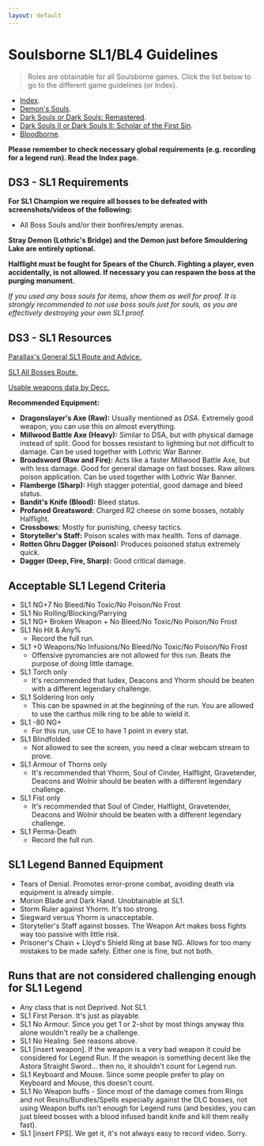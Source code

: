 ```yaml
---
layout: default
---
```


# Soulsborne SL1/BL4 Guidelines
> Roles are obtainable for all Soulsborne games. Click the list below to go to the different game guidelines (or Index).

 * [Index](./index.md).
 * [Demon's Souls](./des.md).
 * [Dark Souls or Dark Souls: Remastered](./ds1.md).
 * [Dark Souls II or Dark Souls II: Scholar of the First Sin](./ds2.md).
 * [Bloodborne](./bb.md).

**Please remember to check necessary global requirements (e.g. recording for a legend run). Read the Index page.**

## DS3 - SL1 Requirements

**For SL1 Champion we require all bosses to be defeated with screenshots/videos of the following:**

* All Boss Souls and/or their bonfires/empty arenas.

**Stray Demon (Lothric's Bridge) and the Demon just before Smouldering Lake are entirely optional.**

**Halflight must be fought for Spears of the Church. Fighting a player, even accidentally, is not allowed. If necessary you can respawn the boss at the purging monument.**

_If you used any boss souls for items, show them as well for proof. It is strongly recommended to not use boss souls just for souls, as you are effectively destroying your own SL1 proof._


## DS3 - SL1 Resources

[Parallax's General SL1 Route and Advice.](https://docs.google.com/document/d/16ETAweJntmq9IrIAhz9khr1l_Pd7mncZJ07NRuhuq9c/edit?usp=sharing)

[SL1 All Bosses Route.](https://docs.google.com/document/d/1q41cn0KfqStzpSCOvhBsFjCNdGZ58Pvjk83-CbFePRw)

[Usable weapons data by Decc.](https://docs.google.com/spreadsheets/d/15PBJkSpoXs9gWpngOPUP-YNrfps0CWFb45vuHCorx-s/edit#gid=0)

**Recommended Equipment:**

- **Dragonslayer's Axe (Raw):** Usually mentioned as _DSA_. Extremely good weapon, you can use this on almost everything.
- **Millwood Battle Axe (Heavy):** Similar to DSA, but with physical damage instead of split. Good for bosses resistant to lightning but not difficult to damage. Can be used together with Lothric War Banner.
- **Broadsword (Raw and Fire):** Acts like a faster Millwood Battle Axe, but with less damage. Good for general damage on fast bosses. Raw allows poison application. Can be used together with Lothric War Banner.
- **Flamberge (Sharp):** High stagger potential, good damage and bleed status.
- **Bandit's Knife (Blood):** Bleed status.
- **Profaned Greatsword:** Charged R2 cheese on some bosses, notably Halflight.
- **Crossbows:** Mostly for punishing, cheesy tactics.
- **Storyteller's Staff:** Poison scales with max health. Tons of damage.
- **Rotten Ghru Dagger (Poison):** Produces poisoned status extremely quick.
- **Dagger (Deep, Fire, Sharp):** Good critical damage.



## Acceptable SL1 Legend Criteria

- SL1 NG+7 No Bleed/No Toxic/No Poison/No Frost
- SL1 No Rolling/Blocking/Parrying
- SL1 NG+ Broken Weapon + No Bleed/No Toxic/No Poison/No Frost
- SL1 No Hit & Any%
  - Record the full run.
- SL1 +0 Weapons/No Infusions/No Bleed/No Toxic/No Poison/No Frost
  - Offensive pyromancies are not allowed for this run. Beats the purpose of doing little damage.
- SL1 Torch only
  - It's recommended that Iudex, Deacons and Yhorm should be beaten with a different legendary challenge.
- SL1 Soldering Iron only
  - This can be spawned in at the beginning of the run. You are allowed to use the carthus milk ring to be able to wield it.
- SL1 -80 NG+
  - For this run, use CE to have 1 point in every stat.
- SL1 Blindfolded
  - Not allowed to see the screen, you need a clear webcam stream to prove.
- SL1 Armour of Thorns only
  - It's recommended that Yhorm, Soul of Cinder, Halflight, Gravetender, Deacons and Wolnir should be beaten with a different legendary challenge.
- SL1 Fist only
  - It's recommended that Soul of Cinder, Halflight, Gravetender, Deacons and Wolnir should be beaten with a different legendary challenge.
- SL1 Perma-Death
  - Record the full run.

  
## SL1 Legend Banned Equipment

- Tears of Denial. Promotes error-prone combat, avoiding death via equipment is already simple.
- Morion Blade and Dark Hand. Unobtainable at SL1.
- Storm Ruler against Yhorm. It's too strong.
- Siegward versus Yhorm is unacceptable.
- Storyteller's Staff against bosses. The Weapon Art makes boss fights way too passive with little risk.
- Prisoner's Chain + Lloyd's Shield Ring at base NG. Allows for too many mistakes to be made safely. Either one is fine, but not both.

## Runs that are not considered challenging enough for SL1 Legend

- Any class that is not Deprived. Not SL1.
- SL1 First Person. It's just as playable.
- SL1 No Armour. Since you get 1 or 2-shot by most things anyway this alone wouldn't really be a challenge.
- SL1 No Healing. See reasons above.
- SL1 [insert weapon].  If the weapon is a very bad weapon it could be considered for Legend Run. If the weapon is something decent like the Astora Straight Sword... then no, it shouldn't count for Legend run.
- SL1 Keyboard and Mouse. Since some people prefer to play on Keyboard and Mouse, this doesn't count.
- SL1 No Weapon buffs - Since most of the damage comes from Rings and not Resins/Bundles/Spells especially against the DLC bosses, not using Weapon buffs isn't enough for Legend runs (and besides, you can just bleed bosses with a blood infused bandit knife and kill them really fast).
- SL1 [insert FPS]. We get it, it's not always easy to record video. Sorry.
